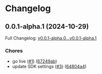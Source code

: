 # Changelog

## 0.0.1-alpha.1 (2024-10-29)

Full Changelog: [v0.0.1-alpha.0...v0.0.1-alpha.1](https://github.com/hiteshchoudhary/freeapi-nodesdk/compare/v0.0.1-alpha.0...v0.0.1-alpha.1)

### Chores

* go live ([#1](https://github.com/hiteshchoudhary/freeapi-nodesdk/issues/1)) ([67249ab](https://github.com/hiteshchoudhary/freeapi-nodesdk/commit/67249abb58a775e9cb79b04881b46aee95cb66b0))
* update SDK settings ([#3](https://github.com/hiteshchoudhary/freeapi-nodesdk/issues/3)) ([64804a4](https://github.com/hiteshchoudhary/freeapi-nodesdk/commit/64804a4c4bdd8d6dce55fa595b662ff249df7e66))
